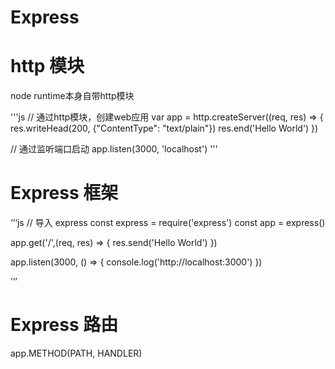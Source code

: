 # Express

# http 模块
node runtime本身自带http模块

'''js
// 通过http模块，创建web应用
var app = http.createServer((req, res) => {
    res.writeHead(200, {"ContentType": "text/plain"})
    res.end('Hello World')
})

// 通过监听端口启动
app.listen(3000, 'localhost')
'''

# Express 框架

‘’‘js
// 导入 express
const express = require('express')
const app = express()

app.get('/',(req, res) => {
    res.send('Hello World')
})

app.listen(3000, () => {
    console.log('http://localhost:3000')
})

’‘’

# Express 路由

app.METHOD(PATH, HANDLER)

